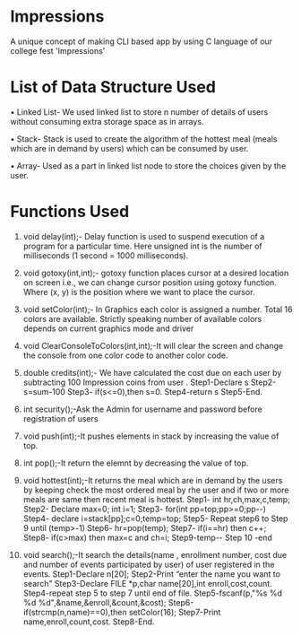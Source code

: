 # Impressions
A unique concept of making CLI based app by using C language of our college fest 'Impressions'

# List of Data Structure Used

•	Linked List- We used linked list to store n number of details of users without consuming extra storage space as in arrays.

•	Stack- Stack is used to create the algorithm of the hottest meal (meals which are in demand by users) which can be consumed by user.

•	Array- Used as a part in linked list node to store the choices given by the user.







# Functions Used
1.	void delay(int);- Delay function is used to suspend execution of a program for a particular time. Here unsigned int is the number of milliseconds (1 second = 1000 milliseconds). 

2.	void gotoxy(int,int);- gotoxy function places cursor at a desired location on screen i.e., we can change cursor position using gotoxy function. Where (x, y) is the position where we want to place the cursor.

3.	void setColor(int);- In Graphics each color is assigned a number. Total 16 colors are available. Strictly speaking number of available colors depends on current graphics mode and driver
 
4.	void ClearConsoleToColors(int,int);-It will clear the screen and change the console from one color code to another color code.

5.	double credits(int);- We have calculated the cost due on each user by subtracting 100 Impression coins from user . 
       Step1-Declare s
       Step2-s=sum-100
       Step3- if(s<=0),then s=0.
       Step4-return s
      Step5-End.

6.	int security();-Ask the Admin for username and password before registration of users

7.	void push(int);-It pushes elements in stack by increasing the value of top.

8.	int pop();-It return the elemnt by decreasing the value of top.

9.	void hottest(int);-It returns the meal which are in demand by the users by keeping check the most ordered meal by rhe user and if two or more meals are same then recent meal is hottest.
Step1- int hr,ch,max,c,temp;
Step2- Declare max=0; int i=1;
Step3- for(int pp=top;pp>=0;pp--)
Step4-  declare  i=stack[pp];c=0;temp=top;
Step5- Repeat step6 to Step 9 until (temp>-1)
Step6-  hr=pop(temp);
Step7-   if(i==hr) then c++;
Step8-   if(c>max) then max=c and ch=i;
Step9-temp--
Step 10 -end

10. void search();-It search the details(name , enrollment number, cost due and number of events participated by user) of user registered in the events. 
    Step1-Declare n[20];
    Step2-Print “enter the name you want to search"
    Step3-Declare FILE *p,char name[20],int enroll,cost,count.
   Step4-repeat step 5 to step 7  until end of file.
   Step5-fscanf(p,"%s %d %d %d",&name,&enroll,&count,&cost);
   Step6-if(strcmp(n,name)==0),then  setColor(16);
   Step7-Print name,enroll,count,cost.
   Step8-End.
